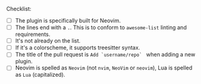 Checklist:

- [ ] The plugin is specifically built for Neovim.
- [ ] The lines end with a `.`. This is to conform to `awesome-list` linting and requirements.
- [ ] It's not already on the list.
- [ ] If it's a colorscheme, it supports treesitter syntax.
- [ ] The title of the pull request is ```Add `username/repo` ``` when adding a new plugin.
- [ ] Neovim is spelled as `Neovim` (not `nvim`, `NeoVim` or `neovim`), Lua is spelled as `Lua` (capitalized).
